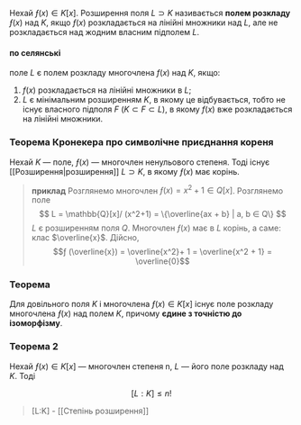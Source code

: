Нехай $ƒ (x) ∈ K[x]$.
Розширення поля $L ⊃ K$ називається __полем розкладу__ $ƒ (x)$ над $K$, якщо $ƒ (x)$ розкладається
на лiнiйнi множники над $L$, але не розкладається над жодним власним пiдполем $L$.

#### по селянські

поле $L$ є полем розкладу многочлена $f(x)$ над $K$, якщо:

1. $f(x)$ розкладається на лінійні множники в $L$;
2. $L$ є мінімальним розширенням $K$, в якому це відбувається, тобто не існує власного підполя $F$ $(K \subset F \subset L)$, в якому $f(x)$ вже розкладається на лінійні множники.

### Теорема Кронекера про символiчне приєднання кореня

Нехай $K$ — поле, $ƒ (x)$ — многочлен ненульового степеня. Тодi iснує [[Розширення|розширення]] $L ⊃ K$, в якому $ƒ (x)$ має корiнь.




> **приклад**
> Розглянемо многочлен $ƒ (x) = x^2 + 1 ∈ Q[x]$.
   Розглянемо поле $$ L = \mathbb{Q}[x]/ (x^2+1)  = \{\overline{ax + b} | a, b ∈ Q\} $$$L$ є розширенням поля $Q$.
   Многочлен $ƒ (x)$ має в $L$ корiнь, а саме: клас $\overline{x}$.
   Дiйсно,
$$ƒ (\overline{x}) = \overline{x^2}+ 1 = \overline{x^2 + 1} = \overline{0}$$

### Теорема 
Для довiльного поля $K$ i многочлена $ƒ (x) ∈ K[x]$ iснує поле розкладу многочлена $ƒ (x)$ над
полем $K$, причому __єдине з точнiстю до iзоморфiзму__.

### Теорема 2
Нехай $ƒ (x) ∈ K[x]$ — многочлен степеня n, $L$ — його поле розкладу над $K$. Тодi

$$[L : K] ≤ n!$$
> [L:K] - [[Степінь розширення]]

